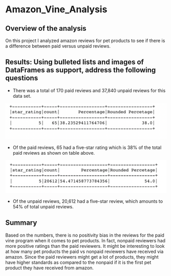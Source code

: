 # Amazon_Vine_Analysis

## Overview of the analysis
On this project I analyzed amazon reviews for pet products to see if there is a difference between paid versus unpaid reviews. 

## Results: Using bulleted lists and images of DataFrames as support, address the following questions
- There was a total of 170 paid reviews and 37,840 unpaid reviews for this data set. 

![](paid_vine.png)

- Of the paid reviews, 65 had a five-star rating which is 38% of the total paid reviews as shown on table above.

![](unpaid_vine.png)

- Of the unpaid reviews, 20,612 had a five-star review, which amounts to 54% of total unpaid reviews.

## Summary

Based on the numbers, there is no positivity bias in the reviews for the paid vine program when it comes to pet products. In fact, nonpaid reviewers had more positive ratings than the paid reviewers. It might be interesting to look at how many pet products the paid vs nonpaid reviewers have received via amazon. Since the paid reviewers might get a lot of products, they might have higher standards as compared to the nonpaid if it is the first pet product they have received from amazon. 
